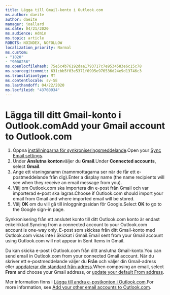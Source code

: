 ```yaml
---
title: Lägga till Gmail-konto i Outlook.com
ms.author: daeite
author: daeite
manager: joallard
ms.date: 04/21/2020
ms.audience: Admin
ms.topic: article
ROBOTS: NOINDEX, NOFOLLOW
localization_priority: Normal
ms.custom:
- "1820"
- "9000236"
ms.openlocfilehash: 75e5c4b76192daa1793717c7e9534583e6c15c78
ms.sourcegitcommit: 631cbb5f03e5371f0995e976536d24e9d13746c3
ms.translationtype: MT
ms.contentlocale: sv-SE
ms.lasthandoff: 04/22/2020
ms.locfileid: "43760934"
---
```

# <a name="add-your-gmail-account-to-outlookcom"></a><span data-ttu-id="78bb9-102">Lägga till ditt Gmail-konto i Outlook.com</span><span class="sxs-lookup"><span data-stu-id="78bb9-102">Add your Gmail account to Outlook.com</span></span>

1. <span data-ttu-id="78bb9-103">Öppna [inställningarna för synkroniseringsmeddelande](https://go.microsoft.com/fwlink/?linkid=875264).</span><span class="sxs-lookup"><span data-stu-id="78bb9-103">Open your [Sync Email settings](https://go.microsoft.com/fwlink/?linkid=875264).</span></span>
2. <span data-ttu-id="78bb9-104">Under **Anslutna konton**väljer du **Gmail**.</span><span class="sxs-lookup"><span data-stu-id="78bb9-104">Under **Connected accounts**, select **Gmail**.</span></span>
3. <span data-ttu-id="78bb9-105">Ange ett visningsnamn (namnmottagarna ser när de får ett e-postmeddelande från dig).</span><span class="sxs-lookup"><span data-stu-id="78bb9-105">Enter a display name (the name recipients will see when they receive an email message from you).</span></span>
4. <span data-ttu-id="78bb9-106">Välj om Outlook.com ska importera din e-post från Gmail och var importerad e-post ska lagras.</span><span class="sxs-lookup"><span data-stu-id="78bb9-106">Choose if Outlook.com should import your email from Gmail and where imported email will be stored.</span></span>
5. <span data-ttu-id="78bb9-107">Välj **OK** om du vill gå till inloggningssidan för Google.</span><span class="sxs-lookup"><span data-stu-id="78bb9-107">Select **OK** to go to the Google sign-in page.</span></span>

<span data-ttu-id="78bb9-108">Synkronisering från ett anslutet konto till ditt Outlook.com konto är endast enkelriktad.</span><span class="sxs-lookup"><span data-stu-id="78bb9-108">Syncing from a connected account to your Outlook.com account is one-way only.</span></span> <span data-ttu-id="78bb9-109">E-post som skickas från ditt Gmail-konto med Outlook.com visas inte i Skickat i Gmail.</span><span class="sxs-lookup"><span data-stu-id="78bb9-109">Email sent from your Gmail account using Outlook.com will not appear in Sent Items in Gmail.</span></span>

<span data-ttu-id="78bb9-110">Du kan skicka e-post i Outlook.com från ditt anslutna Gmail-konto.</span><span class="sxs-lookup"><span data-stu-id="78bb9-110">You can send email in Outlook.com from your connected Gmail account.</span></span> <span data-ttu-id="78bb9-111">När du skriver ett e-postmeddelande väljer du **Från** och väljer din Gmail-adress eller [uppdaterar din standard från-adress](https://go.microsoft.com/fwlink/?linkid=875264).</span><span class="sxs-lookup"><span data-stu-id="78bb9-111">When composing an email, select **From** and choose your Gmail address, or [update your default From address](https://go.microsoft.com/fwlink/?linkid=875264).</span></span>

<span data-ttu-id="78bb9-112">Mer information finns i [Lägga till andra e-postkonton i Outlook.com](https://support.office.com/article/c5224df4-5885-4e79-91ba-523aa743f0ba?wt.mc_id=Office_Outlook_com_Alchemy).</span><span class="sxs-lookup"><span data-stu-id="78bb9-112">For more information, see [Add your other email accounts to Outlook.com](https://support.office.com/article/c5224df4-5885-4e79-91ba-523aa743f0ba?wt.mc_id=Office_Outlook_com_Alchemy).</span></span>